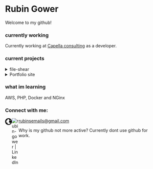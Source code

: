 # Rubin Gower
 Welcome to my github!

### currently working
Currently working at [Capella consulting](https://capellaconsulting.co.nz/) as a developer.

### current projects
<details>
  <summary> file-shear</summary>
I'm currently working on a file shearing program so you can send files from your laptop to your phone or other devices via QR code<br>
   <b> the project github:</b>   https://github.com/rubin-gower/File-share
</details>

<details>
  <summary> Portfolio site</summary>
my personal portfolio website http://rubin.net.nz. lots of old projects are computer games and can't really be on github as there HUGE files so they will be on my website. I am allso planning on having a blog on my website about projects I am making and planning to make.
</details>


### what im learning
AWS, PHP, Docker and NGinx 

### Connect with me:

[<img align="left" alt="rubin.net.nz" width="22px" src="https://raw.githubusercontent.com/iconic/open-iconic/master/svg/globe.svg" />](http://rubin.net.nz)
[<img align="left" alt="rubin-gower | LinkedIn" width="22px" src="https://cdn.jsdelivr.net/npm/simple-icons@v3/icons/linkedin.svg" />](https://www.linkedin.com/in/rubin-gower/) 
rubinsemails@gmail.com
<br />


Why is my github not more active?
Currently dont use github for work.

<!--
**rubin-gower/rubin-gower** is a ✨ _special_ ✨ repository because its `README.md` (this file) appears on your GitHub profile.
**If you would like to do this to your profile create a repo with the same name as your username. allso make sure it has a read me.
-->

